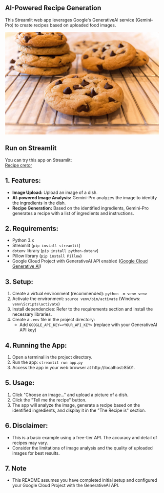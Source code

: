 ## AI-Powered Recipe Generation  

This Streamlit web app leverages Google's GenerativeAI service (Gemini-Pro) to create recipes based on uploaded food images.


![Cookies](food_images/cookies.jpg)

## Run on Streamlit  
You can try this app on Streamlit:  
[Recipe cretor](https://recipe-creator.streamlit.app)


## 1. Features:

- **Image Upload:** Upload an image of a dish.
- **AI-powered Image Analysis:** Gemini-Pro analyzes the image to identify the ingredients in the dish.
- **Recipe Generation:** Based on the identified ingredients, Gemini-Pro generates a recipe with a list of ingredients and instructions.

## 2. Requirements:

- Python 3.x
- Streamlit (`pip install streamlit`)
- `dotenv` library (`pip install python-dotenv`)
- Pillow library (`pip install Pillow`)
- Google Cloud Project with GenerativeAI API enabled ([Google Cloud Generative AI](https://cloud.google.com/ai/generative-ai))

## 3. Setup:

1. Create a virtual environment (recommended): `python -m venv venv`
2. Activate the environment: `source venv/bin/activate` (Windows: `venv\Scripts\activate`)
3. Install dependencies: Refer to the requirements section and install the necessary libraries.
4. Create a `.env` file in the project directory:
   - Add `GOOGLE_API_KEY=<YOUR_API_KEY>` (replace with your GenerativeAI API key)

## 4. Running the App:

1. Open a terminal in the project directory.
2. Run the app: `streamlit run app.py`
3. Access the app in your web browser at http://localhost:8501.

## 5. Usage:

1. Click "Choose an image..." and upload a picture of a dish.
2. Click the "Tell me the recipe" button.
3. The app will analyze the image, generate a recipe based on the identified ingredients, and display it in the "The Recipe is" section.

## 6. Disclaimer:

- This is a basic example using a free-tier API. The accuracy and detail of recipes may vary.
- Consider the limitations of image analysis and the quality of uploaded images for best results.

## 7. Note

- This README assumes you have completed initial setup and configured your Google Cloud Project with the GenerativeAI API.